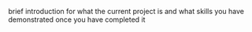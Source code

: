 brief introduction for what the current project is and what skills you have demonstrated once you have completed it